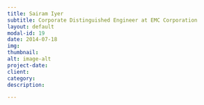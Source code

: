 ```yaml
---
title: Sairam Iyer
subtitle: Corporate Distinguished Engineer at EMC Corporation
layout: default
modal-id: 19
date: 2014-07-18
img: 
thumbnail: 
alt: image-alt
project-date: 
client: 
category: 
description: 

---
```

